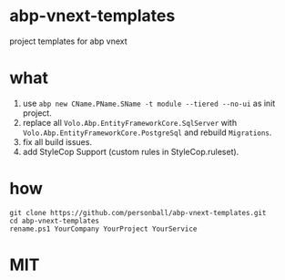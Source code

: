 # abp-vnext-templates
project templates for abp vnext

# what 

1. use `abp new CName.PName.SName -t module --tiered --no-ui` as init project.
1. replace all `Volo.Abp.EntityFrameworkCore.SqlServer` with `Volo.Abp.EntityFrameworkCore.PostgreSql` and rebuild `Migrations`.
1. fix all build issues.
1. add StyleCop Support (custom rules in StyleCop.ruleset).

# how

```
git clone https://github.com/personball/abp-vnext-templates.git
cd abp-vnext-templates
rename.ps1 YourCompany YourProject YourService
```

# MIT
